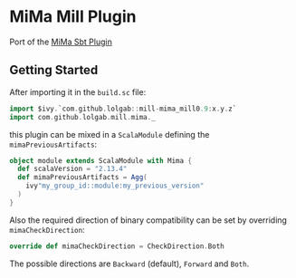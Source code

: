# MiMa Mill Plugin

Port of the [MiMa Sbt Plugin](https://github.com/lightbend/mima)

## Getting Started

After importing it in the `build.sc` file:

```scala
import $ivy.`com.github.lolgab::mill-mima_mill0.9:x.y.z`
import com.github.lolgab.mill.mima._
```

this plugin can be mixed in a `ScalaModule` defining the `mimaPreviousArtifacts`:

```scala
object module extends ScalaModule with Mima {
  def scalaVersion = "2.13.4"
  def mimaPreviousArtifacts = Agg(
    ivy"my_group_id::module:my_previous_version"
  )
}
```

Also the required direction of binary compatibility can be set by overriding `mimaCheckDirection`:

```scala
override def mimaCheckDirection = CheckDirection.Both
```

The possible directions are `Backward` (default), `Forward` and `Both`.
